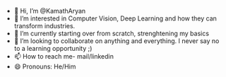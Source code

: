 - 👋 Hi, I’m @KamathAryan
- 👀 I’m interested in Computer Vision, Deep Learning and how they can transform industries.
- 🌱 I’m currently starting over from scratch, strenghtening my basics
- 💞️ I’m looking to collaborate on anything and everything. I never say no to a learning opportunity ;)
- 📫 How to reach me- mail/linkedin
- 😄 Pronouns: He/Him

<!---
KamathAryan/KamathAryan is a ✨ special ✨ repository because its `README.md` (this file) appears on your GitHub profile.
You can click the Preview link to take a look at your changes.
--->
